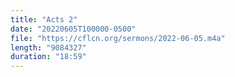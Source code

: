 ```yaml
---
title: "Acts 2"
date: "20220605T100000-0500"
file: "https://cflcn.org/sermons/2022-06-05.m4a"
length: "9084327"
duration: "18:59"
---
```


